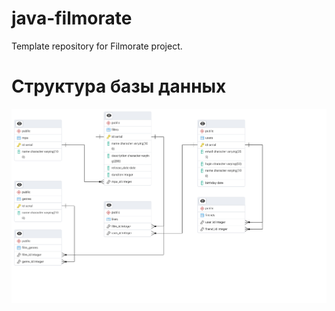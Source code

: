 # java-filmorate

Template repository for Filmorate project.

# Структура базы данных

![Схема БД](docs.images/schema.png)